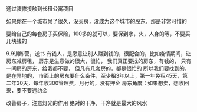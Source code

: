 通过装修接触到长租公寓项目

如果你在一个城市呆了很久，没买房，没成为这个城市的股东，那是非常可惜的

要给自己的每套房子买保险，100多的就可以，要保到水，火，人身的等，不要买几块钱的

9.9训练营，送书
有钱人，是愿意让别人赚到钱的，很配合的，比如疫情期间，让房东减房租，
房东是生意做的很大，很忙，
我们真正要找的房东，有钱的，
只有一间房的房东，给我都不要，
但凡有几套房的，都是很忙的
所以我们要找到的，是在异地的，
市面上的房东要什么条件，至少租3年以上，第一年免租45天，第二年30天，每年收300管理费，月付的，没有押金
房东角度：如果想卖，想收回来，要不要违约金

改善房子，注意灯光的作用
绝对的干净，干净就是最大的风水




